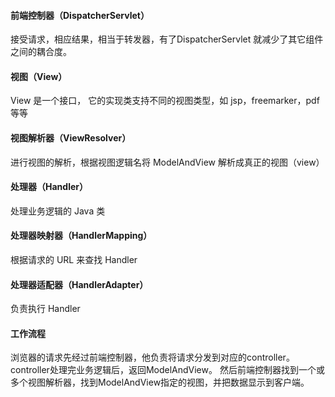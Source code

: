 #### 前端控制器（DispatcherServlet）
接受请求，相应结果，相当于转发器，有了DispatcherServlet 就减少了其它组件之间的耦合度。
#### 视图（View）
View 是一个接口， 它的实现类支持不同的视图类型，如 jsp，freemarker，pdf 等等
#### 视图解析器（ViewResolver）
进行视图的解析，根据视图逻辑名将 ModelAndView 解析成真正的视图（view）
#### 处理器（Handler）
处理业务逻辑的 Java 类
#### 处理器映射器（HandlerMapping）
根据请求的 URL 来查找 Handler
#### 处理器适配器（HandlerAdapter）
负责执行 Handler

#### 工作流程
浏览器的请求先经过前端控制器，他负责将请求分发到对应的controller。
controller处理完业务逻辑后，返回ModelAndView。
然后前端控制器找到一个或多个视图解析器，找到ModelAndView指定的视图，并把数据显示到客户端。